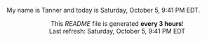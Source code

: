 My name is Tanner and today is Saturday, October 5, 9:41 PM EDT.

<p align="center">This <i>README</i> file is generated <b>every 3 hours</b>!</br>Last refresh: Saturday, October 5, 9:41 PM EDT<br /></p>
